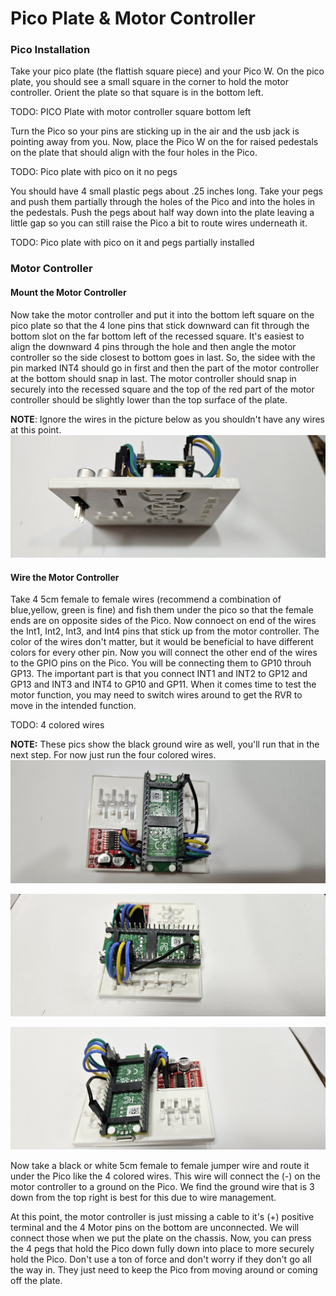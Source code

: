 # Pico Plate & Motor Controller


### Pico Installation

Take your pico plate (the flattish square piece) and your Pico W. On the pico plate, you should see a small square in the corner to hold the motor controller.  Orient the plate so that square is in the bottom left.  

TODO: PICO Plate with motor controller square bottom left


Turn the Pico so your pins are sticking up in the air and the usb jack is pointing away from you.  Now, place the Pico W on the for raised pedestals on the plate that should align with the four holes in the Pico.  

TODO: Pico plate with pico on it no pegs


You should have 4 small plastic pegs about .25 inches long. Take your pegs and push them partially through the holes of the Pico and into the holes in the pedestals. Push the pegs about half way down into the plate leaving a little gap so you can still raise the Pico a bit to route wires underneath it.  

TODO: Pico plate with pico on it and pegs partially installed



### Motor Controller

#### Mount the Motor Controller
Now take the motor controller and put it into the bottom left square on the pico plate  so that the 4 lone pins that stick downward can fit through the bottom slot on the far bottom left of the recessed square. It's easiest to align the downward 4 pins through the hole and then angle the motor controller so the side closest to bottom goes in last. So, the sidee with the pin marked INT4 should go in first and then the part of the motor controller at the bottom should snap in last.  The motor controller should snap in securely into the recessed square and the top of the red part of the motor controller should be slightly lower than the top surface of the plate.

**NOTE**: Ignore the wires in the picture below as you shouldn't have any wires at this point.
![Pico Bottom](/lessons/images/assembly/pico_plate_bottom.jpg)


#### Wire the Motor Controller

Take 4 5cm female to female wires (recommend a combination of blue,yellow, green is fine) and fish them under the pico so that the female ends are on opposite sides of the Pico. Now connoect on end of the wires the Int1, Int2, Int3, and Int4 pins that stick up from the motor controller.  The color of the wires don't matter, but it would be beneficial to have different colors for every other pin. Now you will connect the other end of the wires to the GPIO pins on the Pico.  You will be connecting them to GP10 throuh GP13.  The important part is that you connect INT1 and INT2 to GP12 and GP13 and INT3 and INT4 to GP10 and GP11.  When it comes time to test the motor function, you may need to switch wires around to get the RVR to move in the intended function.

TODO: 4 colored wires

**NOTE:** These pics show the black ground wire as well, you'll run that in the next step. For now just run the four colored wires.
![Pico Motor Controller Wires topdown](/lessons/images/assembly/pico_plate_motor_controller_topdown.jpg)

![Pico Motor Controller Wires Ran Close up](/lessons/images/assembly/pico_plate_motor_controller_closeup.jpg)


![Pico Motor Controller Wires Ran](/lessons/images/assembly/pico_plate_motor_controller_closeup_usb.jpg)


Now take a black or white 5cm female to female jumper wire and route it under the Pico like the 4 colored wires.  This wire will connect the (-) on the motor controller to a ground on the Pico.  We find the ground wire that is 3 down from the top right is best for this due to wire management. 

At this point, the motor controller is just missing a cable to it's (+) positive terminal and the 4 Motor pins on the bottom are unconnected.  We will connect those when we put the plate on the chassis.
Now, you can press the 4 pegs that hold the Pico down fully down into place to more securely hold the Pico.  Don't use a ton of force and don't worry if they don't go all the way in.  They just need to keep the Pico from moving around or coming off the plate.


